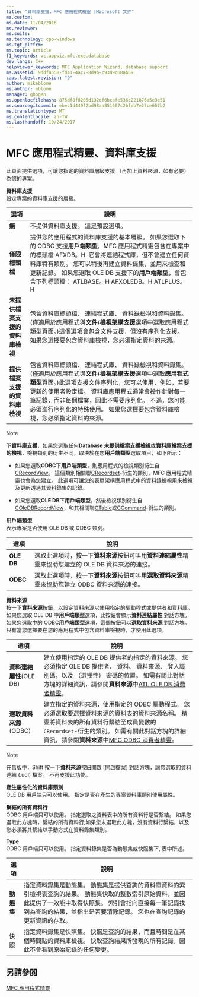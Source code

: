 ```yaml
---
title: "資料庫支援，MFC 應用程式精靈 |Microsoft 文件"
ms.custom: 
ms.date: 11/04/2016
ms.reviewer: 
ms.suite: 
ms.technology: cpp-windows
ms.tgt_pltfrm: 
ms.topic: article
f1_keywords: vc.appwiz.mfc.exe.database
dev_langs: C++
helpviewer_keywords: MFC Application Wizard, database support
ms.assetid: 9ddf4558-fd41-4ac7-8d9b-c93d9c68ab59
caps.latest.revision: "9"
author: mikeblome
ms.author: mblome
manager: ghogen
ms.openlocfilehash: 875df8f8205d132cf6bcafe536c221876a5e3e51
ms.sourcegitcommit: ebec1d449f2bd98aa851667c2bfeb7e27ce657b2
ms.translationtype: MT
ms.contentlocale: zh-TW
ms.lasthandoff: 10/24/2017
---
```

# <a name="database-support-mfc-application-wizard"></a>MFC 應用程式精靈、資料庫支援
此頁面提供選項，可讓您指定的資料庫層級支援 （再加上資料來源，如有必要） 為您的專案。  
  
 **資料庫支援**  
 設定專案的資料庫支援的層級。  
  
|選項|說明|  
|------------|-----------------|  
|**無**|不提供資料庫支援。 這是預設選項。|  
|**僅限標頭檔**|提供您的應用程式的資料庫支援的基本層級。 如果您選取下的 ODBC 支援**用戶端類型**，MFC 應用程式精靈包含在專案中的標頭檔 AFXDB。H. 它會將連結程式庫，但不會建立任何資料庫特有類別。 您可以稍後再建立資料錄集，並用來檢查和更新記錄。 如果您選取 OLE DB 支援下的**用戶端類型**，會包含下列標頭檔： ATLBASE。H AFXOLEDB。H ATLPLUS。H|  
|**未提供檔案支援的資料庫檢視**|包含資料庫標頭檔、 連結程式庫、 資料錄檢視和資料錄集。 (僅適用於應用程式與**文件/檢視架構支援**選項中選取[應用程式類型](../../mfc/reference/application-type-mfc-application-wizard.md)頁面。)這個選項會包含文件支援，但沒有序列化支援。 如果您選擇要包含資料庫檢視，您必須指定資料的來源。|  
|**提供檔案支援的資料庫檢視**|包含資料庫標頭檔、 連結程式庫、 資料錄檢視和資料錄集。 (僅適用於應用程式與**文件/檢視架構支援**選項中選取**應用程式類型**頁面。)此選項支援文件序列化，您可以使用，例如，若要更新的使用者設定檔。 資料庫應用程式通常會操作針對每一筆記錄，而非每個檔案，因此不需要序列化。 不過，您可能必須進行序列化的特殊使用。 如果您選擇要包含資料庫檢視，您必須指定資料的來源。|  
  
> [!NOTE]
>  下**資料庫支援**，如果您選取任何**Database 未提供檔案支援檢視**或**資料庫檔案支援的檢視**，檢視類別的衍生不同，取決於在您**用戶端類型**選取項目，如下所示：  
  
-   如果您選取**ODBC**下**用戶端類型**，則應用程式的檢視類別衍生自[CRecordView](../../mfc/reference/crecordview-class.md)。 這個類別相關聯[CRecordset](../../mfc/reference/crecordset-class.md)-衍生的類別，MFC 應用程式精靈也會為您建立。 此選項可讓您的表單架構應用程式中的資料錄檢視用來檢視及更新透過其資料錄集的記錄。  
  
-   如果您選取**OLE DB**下**用戶端類型**，然後檢視類別衍生自[COleDBRecordView](../../mfc/reference/coledbrecordview-class.md)，和其相關聯[CTable](../../data/oledb/ctable-class.md)或[CCommand](../../data/oledb/ccommand-class.md)-衍生的類別。  
  
 **用戶端類型**  
 表示專案是否使用 OLE DB 或 ODBC 類別。  
  
|選項|說明|  
|------------|-----------------|  
|**OLE DB**|選取此選項時，按一下**資料來源**按鈕可叫用**資料連結屬性**精靈來協助您建立的 OLE DB 資料來源的連接。|  
|**ODBC**|選取此選項時，按一下**資料來源**按鈕可叫用**選取資料來源**精靈來協助您建立 ODBC 資料來源的連接。|  
  
 **資料來源**  
 按一下**資料來源**按鈕，以設定資料來源以使用指定的驅動程式或提供者和資料庫。 如果您選取 OLE DB 中**用戶端類型**選項，此按鈕會顯示**資料連結屬性** 對話方塊。 如果您選取中的 ODBC**用戶端類型**選項，這個按鈕可以**選取資料來源** 對話方塊。 只有當您選擇要在您的應用程式中包含資料庫檢視時，才使用此選項。  
  
|選項|說明|  
|------------|-----------------|  
|**資料連結屬性**(OLE DB)|建立使用指定的 OLE DB 提供者的指定的資料來源。 您必須指定 OLE DB 提供者、 資料、 資料來源、 登入識別碼，以及 （選擇性） 密碼的位置。 如需有關此對話方塊的詳細資訊，請參閱**資料來源**中[ATL OLE DB 消費者精靈](../../atl/reference/atl-ole-db-consumer-wizard.md)。|  
|**選取資料來源**(ODBC)|建立指定的資料來源，使用指定的 ODBC 驅動程式。 您必須選取要選擇資料來源的資料表的資料來源名稱。 精靈將資料表的所有資料行繫結至成員變數的`CRecordset`-衍生的類別。 如需有關此對話方塊的詳細資訊，請參閱**資料來源**中[MFC ODBC 消費者精靈](../../mfc/reference/mfc-odbc-consumer-wizard.md)。|  
  
> [!NOTE]
>  在舊版中，Shift 按一下**資料來源**按鈕開啟 [開啟檔案] 對話方塊，讓您選取的資料連結 (.udl) 檔案。 不再支援此功能。  
  
 **產生屬性化的資料庫類別**  
 OLE DB 用戶端只可以使用。 指定是否在產生的專案資料庫類別使用屬性。  
  
 **繫結的所有資料行**  
 ODBC 用戶端只可以使用。 指定選取之資料表中的所有資料行是否繫結。 如果您選取此方塊時，繫結的所有資料行;如果您未選取此方塊，沒有資料行繫結，以及您必須將其繫結以手動方式在資料錄集類別。  
  
 **Type**  
 ODBC 用戶端只可以使用。 指定資料錄集是否為動態集或快照集下, 表中所述。  
  
|選項|說明|  
|------------|-----------------|  
|**動態集**|指定資料錄集是動態集。 動態集是提供查詢的資料庫資料的索引檢視表查詢的結果。 動態集快取的整數索引原始資料，並因此提供了一效能中取得快照集。 索引會指向直接每一筆記錄找到為查詢的結果，並指出是否要清除記錄。 您也在查詢記錄的更新資訊的存取。|  
|快照|指定資料錄集是快照集。 快照是查詢的結果，而且時間是在某個時間點的資料庫檢視。 快取查詢結果所發現的所有記錄，因此不會看到原始記錄的任何變更。|  
  
## <a name="see-also"></a>另請參閱  
 [MFC 應用程式精靈](../../mfc/reference/mfc-application-wizard.md)
